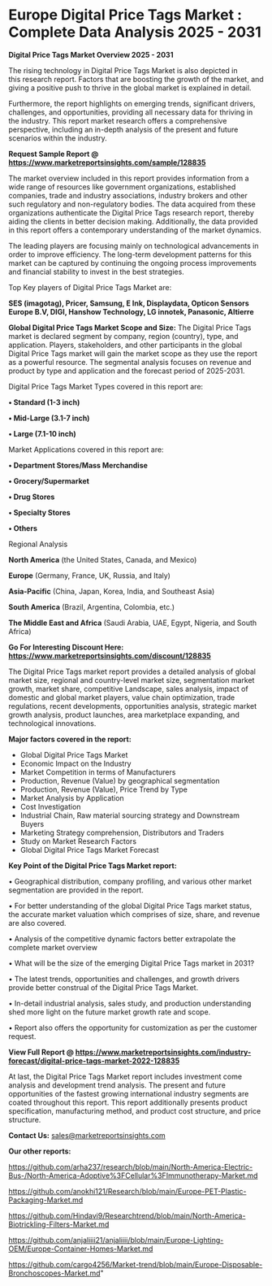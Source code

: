 # Europe Digital Price Tags Market : Complete Data Analysis 2025 - 2031

<Strong> Digital Price Tags Market Overview 2025 - 2031</strong>

The rising technology in Digital Price Tags Market is also depicted in this research report. Factors that are boosting the growth of the market, and giving a positive push to thrive in the global market is explained in detail.

Furthermore, the report highlights on emerging trends, significant drivers, challenges, and opportunities, providing all necessary data for thriving in the industry. This report market research offers a comprehensive perspective, including an in-depth analysis of the present and future scenarios within the industry.

<strong>Request Sample Report @ <a href=https://www.marketreportsinsights.com/sample/128835>https://www.marketreportsinsights.com/sample/128835</a></strong>

The market overview included in this report provides information from a wide range of resources like government organizations, established companies, trade and industry associations, industry brokers and other such regulatory and non-regulatory bodies. The data acquired from these organizations authenticate the Digital Price Tags research report, thereby aiding the clients in better decision making. Additionally, the data provided in this report offers a contemporary understanding of the market dynamics.

The leading players are focusing mainly on technological advancements in order to improve efficiency. The long-term development patterns for this market can be captured by continuing the ongoing process improvements and financial stability to invest in the best strategies.

Top Key players of Digital Price Tags Market are:

<strong>SES (imagotag), Pricer, Samsung, E Ink, Displaydata, Opticon Sensors Europe B.V, DIGI, Hanshow Technology, LG innotek, Panasonic, Altierre</strong>

<strong><b>Global Digital Price Tags Market Scope and Size:</b></strong>
The Digital Price Tags market is declared segment by company, region (country), type, and application. Players, stakeholders, and other participants in the global Digital Price Tags market will gain the market scope as they use the report as a powerful resource. The segmental analysis focuses on revenue and product by type and application and the forecast period of 2025-2031.

Digital Price Tags Market Types covered in this report are:

<strong>• Standard (1-3 inch)

• Mid-Large (3.1-7 inch)

• Large (7.1-10 inch)</strong>

Market Applications covered in this report are:

<strong>• Department Stores/Mass Merchandise

• Grocery/Supermarket

• Drug Stores

• Specialty Stores

• Others</strong> 

Regional Analysis

<strong>North America</strong> (the United States, Canada, and Mexico)

<strong>Europe</strong> (Germany, France, UK, Russia, and Italy)

<strong>Asia-Pacific</strong> (China, Japan, Korea, India, and Southeast Asia)

<strong>South America</strong> (Brazil, Argentina, Colombia, etc.)

<strong>The Middle East and Africa</strong> (Saudi Arabia, UAE, Egypt, Nigeria, and South Africa)

<strong>Go For Interesting Discount Here: <a href=https://www.marketreportsinsights.com/discount/128835>https://www.marketreportsinsights.com/discount/128835</a></strong>

The Digital Price Tags market report provides a detailed analysis of global market size, regional and country-level market size, segmentation market growth, market share, competitive Landscape, sales analysis, impact of domestic and global market players, value chain optimization, trade regulations, recent developments, opportunities analysis, strategic market growth analysis, product launches, area marketplace expanding, and technological innovations.

<strong><b>Major factors covered in the report:</b></strong>
<ul>
  <li>Global Digital Price Tags Market </li>
  <li>Economic Impact on the Industry</li>
  <li>Market Competition in terms of Manufacturers</li>
  <li>Production, Revenue (Value) by geographical segmentation</li>
  <li>Production, Revenue (Value), Price Trend by Type</li>
  <li>Market Analysis by Application</li>
  <li>Cost Investigation</li>
  <li>Industrial Chain, Raw material sourcing strategy and Downstream Buyers</li>
  <li>Marketing Strategy comprehension, Distributors and Traders</li>
  <li>Study on Market Research Factors</li>
  <li>Global Digital Price Tags Market Forecast</li>
</ul>

<strong><b>Key Point of the Digital Price Tags Market report:</b></strong>

• Geographical distribution, company profiling, and various other market segmentation are provided in the report.

• For better understanding of the global Digital Price Tags market status, the accurate market valuation which comprises of size, share, and revenue are also covered.

• Analysis of the competitive dynamic factors better extrapolate the complete market overview

• What will be the size of the emerging Digital Price Tags market in 2031?

• The latest trends, opportunities and challenges, and growth drivers provide better construal of the Digital Price Tags Market.

• In-detail industrial analysis, sales study, and production understanding shed more light on the future market growth rate and scope.

• Report also offers the opportunity for customization as per the customer request.

<strong><b>View Full Report @ <a href=https://www.marketreportsinsights.com/industry-forecast/digital-price-tags-market-2022-128835>https://www.marketreportsinsights.com/industry-forecast/digital-price-tags-market-2022-128835</a></b></strong>


At last, the Digital Price Tags Market report includes investment come analysis and development trend analysis. The present and future opportunities of the fastest growing international industry segments are coated throughout this report. This report additionally presents product specification, manufacturing method, and product cost structure, and price structure.

<strong>Contact Us:</strong>
sales@marketreportsinsights.com

<strong>Our other reports:</strong>

<a href=https://github.com/arha237/research/blob/main/North-America-Electric-Bus-/North-America-Adoptive%3FCellular%3FImmunotherapy-Market.md>https://github.com/arha237/research/blob/main/North-America-Electric-Bus-/North-America-Adoptive%3FCellular%3FImmunotherapy-Market.md</a>

<a href=https://github.com/anokhi121/Research/blob/main/Europe-PET-Plastic-Packaging-Market.md>https://github.com/anokhi121/Research/blob/main/Europe-PET-Plastic-Packaging-Market.md</a>

<a href=https://github.com/Hindavi9/Researchtrend/blob/main/North-America-Biotrickling-Filters-Market.md>https://github.com/Hindavi9/Researchtrend/blob/main/North-America-Biotrickling-Filters-Market.md</a>

<a href=https://github.com/anjaliiii21/anjaliiii/blob/main/Europe-Lighting-OEM/Europe-Container-Homes-Market.md>https://github.com/anjaliiii21/anjaliiii/blob/main/Europe-Lighting-OEM/Europe-Container-Homes-Market.md</a>

<a href=https://github.com/cargo4256/Market-trend/blob/main/Europe-Disposable-Bronchoscopes-Market.md>https://github.com/cargo4256/Market-trend/blob/main/Europe-Disposable-Bronchoscopes-Market.md</a>"
